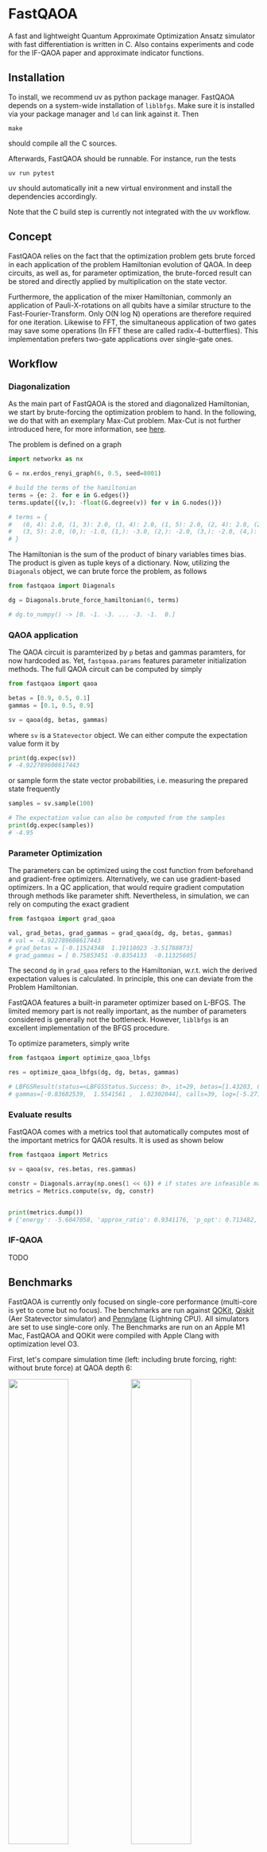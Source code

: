 # FastQAOA

A fast and lightweight Quantum Approximate Optimization Ansatz simulator with fast
differentiation is written in C. Also contains experiments and code for the IF-QAOA
paper and approximate indicator functions.

## Installation

To install, we recommend uv as python package manager. FastQAOA depends on a system-wide
installation of `liblbfgs`. Make sure it is installed via your package manager and `ld`
can link against it. Then
```
make
```
should compile all the C sources.

Afterwards, FastQAOA should be runnable. For instance, run the tests
```
uv run pytest
```
uv should automatically init a new virtual environment and install the dependencies
accordingly.

Note that the C build step is currently not integrated with the uv workflow.

## Concept

FastQAOA relies on the fact that the optimization problem gets brute forced in each
application of the problem Hamiltonian evolution of QAOA. In deep circuits, as well as,
for parameter optimization, the brute-forced result can be stored and directly applied by
multiplication on the state vector.

Furthermore, the application of the mixer Hamiltonian, commonly an application of
Pauli-X-rotations on all qubits have a similar structure to the Fast-Fourier-Transform.
Only O(N log N) operations are therefore required for one iteration. Likewise to FFT,
the simultaneous application of two gates may save some operations (In FFT these are
called radix-4-butterflies). This implementation prefers two-gate applications over
single-gate ones.

## Workflow

### Diagonalization

As the main part of FastQAOA is the stored and diagonalized Hamiltonian, we start by
brute-forcing the optimization problem to hand. In the following, we do that with an
exemplary Max-Cut problem. Max-Cut is not further introduced here, for more
information, see [here](https://en.wikipedia.org/Maximum_cut).

The problem is defined on a graph
```python
import networkx as nx

G = nx.erdos_renyi_graph(6, 0.5, seed=8001)

# build the terms of the hamiltonian
terms = {e: 2. for e in G.edges()}
terms.update({(v,): -float(G.degree(v)) for v in G.nodes()})

# terms = {
#   (0, 4): 2.0, (1, 3): 2.0, (1, 4): 2.0, (1, 5): 2.0, (2, 4): 2.0, (2, 5): 2.0,
#   (3, 5): 2.0, (0,): -1.0, (1,): -3.0, (2,): -2.0, (3,): -2.0, (4,): -3.0, (5,): -1.0
# }
```

The Hamiltonian is the sum of the product of binary variables times bias. The product is
given as tuple keys of a dictionary. Now, utilizing the `Diagonals` object, we can brute
force the problem, as follows

```python
from fastqaoa import Diagonals

dg = Diagonals.brute_force_hamiltonian(6, terms)

# dg.to_numpy() -> [0. -1. -3. ... -3. -1.  0.]
```

### QAOA application

The QAOA circuit is paramterized by `p` betas and gammas paramters, for now hardcoded
as. Yet, `fastqoaa.params` features parameter initialization methods. The full QAOA
circuit can be computed by simply
```python
from fastqaoa import qaoa

betas = [0.9, 0.5, 0.1]
gammas = [0.1, 0.5, 0.9]

sv = qaoa(dg, betas, gammas)
```
where `sv` is a `Statevector` object. We can either compute the expectation value form
it by
```python
print(dg.expec(sv))
# -4.922789608617443
```
or sample form the state vector probabilities, i.e. measuring the prepared state
frequently
```python
samples = sv.sample(100)

# The expectation value can also be computed from the samples
print(dg.expec(samples))
# -4.95
```

### Parameter Optimization

The parameters can be optimized using the cost function from beforehand and
gradient-free optimizers. Alternatively, we can use gradient-based optimizers. In a QC
application, that would require gradient computation through methods like parameter
shift. Nevertheless, in simulation, we can rely on computing the exact gradient
```python
from fastqaoa import grad_qaoa

val, grad_betas, grad_gammas = grad_qaoa(dg, dg, betas, gammas)
# val = -4.922789608617443
# grad_betas = [-0.11524348  1.19118023 -3.51788873]
# grad_gammas = [ 0.75853451 -0.8354133  -0.11325605]
```
The second `dg` in `grad_qaoa` refers to the Hamiltonian, w.r.t. wich the derived
expectation values is calculated. In principle, this one can deviate from the Problem
Hamiltonian.

FastQAOA features a built-in parameter optimizer based on L-BFGS. The limited memory
part is not really important, as the number of parameters considered is generally
not the bottleneck. However, `liblbfgs` is an excellent implementation of the BFGS procedure.

To optimize parameters, simply write
```python
from fastqaoa import optimize_qaoa_lbfgs

res = optimize_qaoa_lbfgs(dg, dg, betas, gammas)

# LBFGSResult(status=<LBFGSStatus.Success: 0>, it=29, betas=[1.43203, 0.43962492, 0.2790024],
# gammas=[-0.83682539,  1.5541561 ,  1.02302044], calls=39, log=[-5.27183532, -5.3352494 , ..., -5.60470587])
```

### Evaluate results

FastQAOA comes with a metrics tool that automatically computes most of the important
metrics for QAOA results. It is used as shown below

```python
from fastqaoa import Metrics

sv = qaoa(sv, res.betas, res.gammas)

constr = Diagonals.array(np.ones(1 << 6)) # if states are infeasible mark with 0 inestead of 1
metrics = Metrics.compute(sv, dg, constr)


print(metrics.dump())
# {'energy': -5.6047058, 'approx_ratio': 0.9341176, 'p_opt': 0.713482, ...}
```


### IF-QAOA

TODO

## Benchmarks

FastQAOA is currently only focused on single-core performance (multi-core is yet to come
but no focus). The benchmarks are run against
[QOKit](https://github.com/jpmorganchase/QOKit),
[Qiskit](https://www.ibm.com/quantum/qiskit) (Aer Statevector simulator) and
[Pennylane](https://pennylane.ai/) (Lightning CPU). All simulators are set to use
single-core only. The Benchmarks are run on an Apple M1 Mac, FastQAOA and QOKit were
compiled with Apple Clang with optimization level O3.

First, let's compare simulation time (left: including brute forcing, right: without brute
force) at QAOA depth 6:

<img src="assets/p6_comp_tot_time.png" width="49%" /><img src="assets/p6_comp.png" width="49%"  />

As apparent, FastQAOA performs the fastest out of all. However, in pure simulation time, QOKit is on par with FastQAOA.
The full circuit simulators are considerably worse in comparison. Let's look at simulation time wrt. layer depth at size 24:

<img src="assets/n24_comp.png" width="50%" />

As expected, the simulation time grows linearly, with QOKit and FastQAOA exhibiting similar performance.


### A look at gradients

Unlike QOKit, FastQAOA allows for gradient computation based on the adjoint method. 
Pennylane's Lightning simulator also estimates gradients through the same method.
Therefore, we here benchmark gradients of the two methods

<img src="assets/p6_gradient_comp.png" width="49%" /><img src="assets/n18_grad_comp.png" width="49%"  />

FastQAOA is orders of magnitude faster than Pennylane, allowing for fast, exact, optimization of QAOA parameters.

## Results of IF-QAOA Paper

The code, data and notebooks to recreate the plots in the IF-QAOA paper are all provided
within this repo. To run an experiment, use the `experiment_runner` provided via
`problems`. Each experiment is specified in a `toml` file.
```
uv run problems/experiment_runner.py experiments/int_main.toml
```

All the results are stored in the `results` directory. The problem instances themselves
are stored in `data`. To access problem instances, e.g. integer-valued Knapsack
instances

```python
from problems import IntegerKnapsack

instances: dict = IntegerKnapsack.load_instances()

N = 12   # problem size
idx = 0  # instance index

instance: IntegerKnapsack = instances[N][idx]

# get brute-forced f, g
f, g = instance.diagonalized()

# get brute-forced IF cost \tilde{f}
tilde_f = instance.masked_cost()

# get brute-forced quadratic penalty
f2 = instance.quad_penalty()

# get brute-forced quadratic penalty with slack variables
f3 = instance.quad_penalty_full_problem()
```

To reproduce the results of the paper. Simply execute the notebooks in the `notebooks`
dir by running:
```
uv run jupyter lab
```


